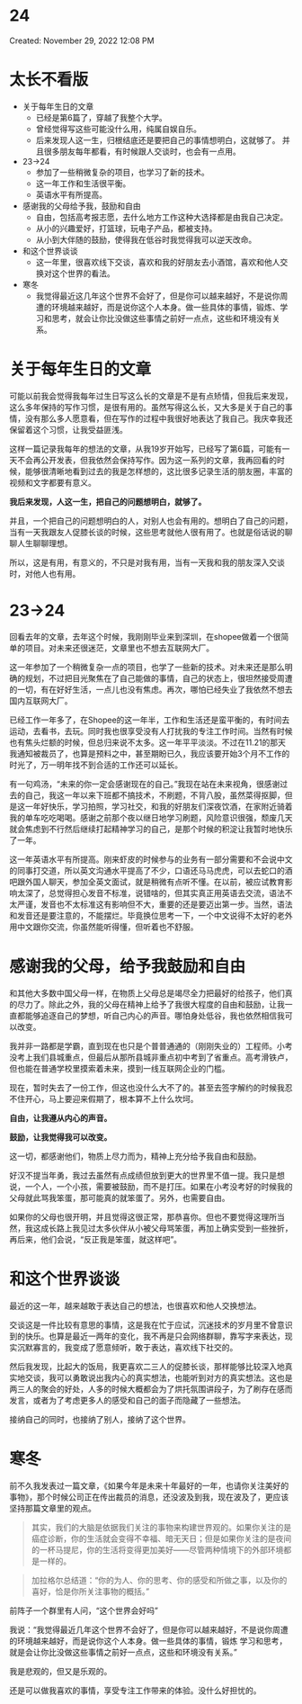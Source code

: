 # 24

Created: November 29, 2022 12:08 PM

# 太长不看版

- 关于每年生日的文章
    - 已经是第6篇了，穿越了我整个大学。
    - 曾经觉得写这些可能没什么用，纯属自娱自乐。
    - 后来发现人这一生，归根结底还是要把自己的事情想明白，这就够了。
    并且很多朋友每年都看，有时候跟人交谈时，也会有一点用。
- 23->24
    - 参加了一些稍微复杂的项目，也学习了新的技术。
    - 这一年工作和生活很平衡。
    - 英语水平有所提高。
- 感谢我的父母给予我，鼓励和自由
    - 自由，包括高考报志愿，去什么地方工作这种大选择都是由我自己决定。
    - 从小的兴趣爱好，打篮球，玩电子产品，都被支持。
    - 从小到大伴随的鼓励，使得我在低谷时我觉得我可以逆天改命。
- 和这个世界谈谈
    - 这一年里，很喜欢线下交谈，喜欢和我的好朋友去小酒馆，喜欢和他人交换对这个世界的看法。
- 寒冬
    - 我觉得最近这几年这个世界不会好了，但是你可以越来越好，不是说你周遭的环境越来越好，而是说你这个人本身。做一些具体的事情，锻炼、学习和思考，就会让你比没做这些事情之前好一点点，这些和环境没有关系。

# 关于每年生日的文章

可能以前我会觉得我每年过生日写这么长的文章是不是有点矫情，但我后来发现，这么多年保持的写作习惯，是很有用的。虽然写得这么长，又大多是关于自己的事情，没有那么多人愿意看，但在写作的过程中我很好地表达了我自己。我庆幸我还保留着这个习惯，让我受益匪浅。

这样一篇记录我每年的想法的文章，从我19岁开始写，已经写了第6篇，可能有一天不会再公开发表，但我依然会保持写作。因为这一系列的文章，我再回看的时候，能够很清晰地看到过去的我是怎样想的，这比很多记录生活的朋友圈，丰富的视频和文字都要有意义。

**我后来发现，人这一生，把自己的问题想明白，就够了。**

并且，一个把自己的问题想明白的人，对别人也会有用的。想明白了自己的问题，当有一天我跟友人促膝长谈的时候，这些思考就他人很有用了。也就是俗话说的聊聊人生聊聊理想。

所以，这是有用，有意义的，不只是对我有用，当有一天我和我的朋友深入交谈时，对他人也有用。

# 23->24

回看去年的文章，去年这个时候，我刚刚毕业来到深圳，在shopee做着一个很简单的项目。对未来还很迷茫，文章里也不想去互联网大厂。

这一年参加了一个稍微复杂一点的项目，也学了一些新的技术。对未来还是那么明确的规划，不过把目光聚焦在了自己能做的事情，自己的状态上，很坦然接受周遭的一切，有在好好生活，一点儿也没有焦虑。再次，哪怕已经失业了我依然不想去国内互联网大厂。

已经工作一年多了，在Shopee的这一年半，工作和生活还是蛮平衡的，有时间去运动，去看书，去玩。同时我也很享受没有人打扰我的专注工作时间。当然有时候也有焦头烂额的时候，但总归来说不太多。这一年平平淡淡。不过在11.21的那天我通知被裁员了，也算是预料之中，甚至期盼已久，我应该要开始3个月不工作的时光了，万一明年找不到合适的工作还可以延长。

有一句鸡汤，“未来的你一定会感谢现在的自己。”我现在站在未来视角，很感谢过去的自己，我这一年以来下班都不搞技术，不刷题，不背八股，虽然菜得抠脚，但是这一年好快乐，学习拍照，学习社交，和我的好朋友们深夜饮酒，在家附近骑着我的单车吃吃喝喝。感谢之前那个夜以继日地学习刷题，风险意识很强，颓废几天就会焦虑到不行然后继续打起精神学习的自己，是那个时候的积淀让我暂时地快乐了一年。

这一年英语水平有所提高。刚来虾皮的时候参与的业务有一部分需要和不会说中文的同事打交道，所以英文沟通水平提高了不少，口语还马马虎虎，可以去蛇口的酒吧跟外国人聊天，参加全英文面试，就是稍微有点听不懂。在以前，被应试教育影响太深了，总觉得担心发音不标准，说错啥的，但其实真正用英语去交流，语法不太严谨，发音也不太标准这有影响但不大，重要的还是要迈出第一步。当然，语法和发音还是要注意的，不能摆烂。毕竟换位思考一下，一个中文说得不太好的老外用中文跟你交流，你虽然能听得懂，但听着也不舒服。

# 感谢我的父母，给予我鼓励和自由

和其他大多数中国父母一样，在物质上父母总是竭尽全力把最好的给孩子，他们真的尽力了。除此之外，我的父母在精神上给予了我很大程度的自由和鼓励，让我一直都能够追逐自己的梦想，听自己内心的声音。哪怕身处低谷，我也依然相信我可以改变。

我并非一路都是学霸，直到现在也只是个普普通通的（刚刚失业的）工程师。小考没考上我们县城重点，但最后从那所县城非重点初中考到了省重点。高考滑铁卢，但也能在普通学校里摸索着未来，摸到一线互联网企业的门槛。

现在，暂时失去了一份工作，但这也没什么大不了的。甚至去签字解约的时候我忍不住开心，马上要迎来假期了，根本算不上什么坎坷。

**自由，让我遵从内心的声音。**

**鼓励，让我觉得我可以改变。**

这一切，都感谢他们，物质上尽力而为，精神上充分给予我自由和鼓励。

好汉不提当年勇，我过去虽然有点成绩但放到更大的世界里不值一提。我只是想说，一个人，一个小孩，需要被鼓励，而不是打压。如果在小考没考好的时候我的父母就此骂我笨蛋，那可能真的就笨蛋了。另外，也需要自由。

如果你的父母也很开明，并且觉得这很正常，那恭喜你。但也不要觉得这理所当然，我这成长路上我见过太多伙伴从小被父母骂笨蛋，再加上确实受到一些挫折，再后来，他们会说，“反正我是笨蛋，就这样吧”。

# 和这个世界谈谈

最近的这一年，越来越敢于表达自己的想法，也很喜欢和他人交换想法。

交谈这是一件比较有意思的事情，这是我在忙于应试，沉迷技术的岁月里不曾意识到的快乐。也算是最近一两年的变化，我不再是只会网络群聊，靠写字来表达，现实沉默寡言的，我变成了愿意倾听，敢于表达，喜欢线下社交的。

然后我发现，比起大的饭局，我更喜欢二三人的促膝长谈，那样能够比较深入地真实地交谈，我可以勇敢说出我内心的真实想法，也能听到对方的真实想法。这也是两三人的聚会的好处，人多的时候大概都会为了烘托氛围讲段子，为了刷存在感而发言，或者为了考虑更多人的感受和自己的面子而隐藏了一些想法。

接纳自己的同时，也接纳了别人，接纳了这个世界。

# 寒冬

前不久我发表过一篇文章，《如果今年是未来十年最好的一年，也请你关注美好的事物》，那个时候公司正在传出裁员的消息，还没波及到我，现在波及了，更应该坚持那篇文章里的观点。

> 其实，我们的大脑是依据我们关注的事物来构建世界观的。如果你关注的是癌症诊断，你的生活就会变得不幸福、暗无天日；但是如果你关注的是夜间的一杯马提尼，你的生活将变得更加美好——尽管两种情境下的外部环境都是一样的。
> 

> 加拉格尔总结道：“你的为人、你的思考、你的感受和所做之事，以及你的喜好，恰是你所关注事物的概括。”
> 

前阵子一个群里有人问，“这个世界会好吗”

我说：“我觉得最近几年这个世界不会好了，但是你可以越来越好，不是说你周遭的环境越来越好，而是说你这个人本身。做一些具体的事情，锻炼 学习和思考，就是会让你比没做这些事情之前好一点点，这些和环境没有关系。”

我是悲观的，但又是乐观的。

还是可以做我喜欢的事情，享受专注工作带来的体验。没什么好担忧的。
